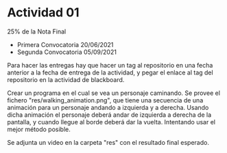 # Actividad 01

25% de la Nota Final

- Primera Convocatoria 20/06/2021
- Segunda Convocatoria 05/09/2021

Para hacer las entregas hay que hacer un tag al repositorio en una fecha anterior a la fecha de entrega de la actividad, y pegar el enlace al tag del repositorio en la actividad de blackboard.

Crear un programa en el cual se vea un personaje caminando. Se provee el fichero "res/walking_animation.png", que tiene una secuencia de una animación para un personaje andando a izquierda y a derecha. Usando dicha animación el personaje deberá andar de izquierda a derecha de la pantalla, y cuando llegue al borde deberá dar la vuelta. Intentando usar el mejor método posible.

Se adjunta un video en la carpeta "res" con el resultado final esperado.